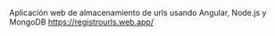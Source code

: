 Aplicación web de almacenamiento de urls usando Angular, Node.js y MongoDB
https://registrourls.web.app/
